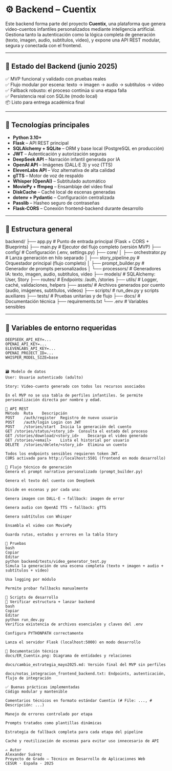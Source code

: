 # ⚙️ Backend – Cuentix

Este backend forma parte del proyecto **Cuentix**, una plataforma que genera video-cuentos infantiles personalizados mediante inteligencia artificial. Gestiona tanto la autenticación como la lógica completa de generación (texto, imagen, audio, subtítulos, video), y expone una API REST modular, segura y conectada con el frontend.

---

## 🚀 Estado del Backend (junio 2025)

✅ MVP funcional y validado con pruebas reales  
✅ Flujo modular por escena: texto → imagen → audio → subtítulos → video  
✅ Fallback robusto: el proceso continúa si una etapa falla  
✅ Persistencia real con SQLite (modo local)  
📦 Listo para entrega académica final

---

## 🔧 Tecnologías principales

- **Python 3.10+**
- **Flask** – API REST principal
- **SQLAlchemy + SQLite** – ORM y base local (PostgreSQL en producción)
- **JWT** – Autenticación y autorización seguras
- **DeepSeek API** – Narración infantil generada por IA
- **OpenAI API** – Imágenes (DALL·E 3) y voz (TTS)
- **ElevenLabs API** – Voz alternativa de alta calidad
- **gTTS** – Motor de voz de respaldo
- **Whisper (OpenAI)** – Subtitulado automático
- **MoviePy + ffmpeg** – Ensamblaje del video final
- **DiskCache** – Caché local de escenas generadas
- **dotenv + Pydantic** – Configuración centralizada
- **Passlib** – Hasheo seguro de contraseñas
- **Flask-CORS** – Conexión frontend-backend durante desarrollo

---

## 📁 Estructura general

backend/
├── app.py # Punto de entrada principal (Flask + CORS + Blueprints)
├── main.py # Ejecutor del flujo completo (versión MVP)
├── config/ # Configuración (.env, settings.py)
├── core/
│ ├── orchestrator.py # Lanza generación en hilo separado
│ ├── story_pipeline.py # Orquestador principal (flujo completo)
│ ├── prompt_builder.py # Generador de prompts personalizados
│ └── processors/ # Generadores IA: texto, imagen, audio, subtítulos, video
├── models/ # SQLAlchemy: User, Story
├── routes/ # Endpoints: /auth, /stories
├── utils/ # Logger, caché, validaciones, helpers
├── assets/ # Archivos generados por cuento (audio, imágenes, subtítulos, videos)
├── scripts/ # run_dev.py y scripts auxiliares
├── tests/ # Pruebas unitarias y de flujo
├── docs/ # Documentación técnica
├── requirements.txt
└── .env # Variables sensibles

---

## 🔐 Variables de entorno requeridas

```env
DEEPSEEK_API_KEY=...
OPENAI_API_KEY=...
ELEVENLABS_API_KEY=...
OPENAI_PROJECT_ID=...
WHISPER_MODEL_SIZE=base


🗃️ Modelo de datos
User: Usuario autenticado (adulto)

Story: Video-cuento generado con todos los recursos asociados

En el MVP no se usa tabla de perfiles infantiles. Se permite personalización directa por nombre y edad.

📡 API REST
Método	Ruta	Descripción
POST	/auth/register	Registro de nuevo usuario
POST	/auth/login	Login con JWT
POST	/stories/start	Inicia la generación del cuento
GET	/stories/status/<story_id>	Consulta el estado del proceso
GET	/stories/download/<story_id>	Descarga el video generado
GET	/stories/<email>	Lista el historial por usuario
DELETE	/stories/delete/<story_id>	Elimina un cuento

Todos los endpoints sensibles requieren token JWT.
CORS activado para http://localhost:5501 (frontend en modo desarrollo)

🧠 Flujo técnico de generación
Genera el prompt narrativo personalizado (prompt_builder.py)

Genera el texto del cuento con DeepSeek

Divide en escenas y por cada una:

Genera imagen con DALL·E → fallback: imagen de error

Genera audio con OpenAI TTS → fallback: gTTS

Genera subtítulos con Whisper

Ensambla el video con MoviePy

Guarda rutas, estados y errores en la tabla Story

🧪 Pruebas
bash
Copiar
Editar
python backend/tests/video_generator_test.py
Simula la generación de una escena completa (texto + imagen + audio + subtítulos + video)

Usa logging por módulo

Permite probar fallbacks manualmente

📝 Scripts de desarrollo
🔹 Verificar estructura + lanzar backend
bash
Copiar
Editar
python run_dev.py
Verifica existencia de archivos esenciales y claves del .env

Configura PYTHONPATH correctamente

Lanza el servidor Flask (localhost:5000) en modo desarrollo

📎 Documentación técnica
docs/ER_Cuentix.png: Diagrama de entidades y relaciones

docs/cambio_estrategia_mayo2025.md: Versión final del MVP sin perfiles

docs/notas_integracion_frontend_backend.txt: Endpoints, autenticación, flujo de integración

✅ Buenas prácticas implementadas
Código modular y mantenible

Comentarios técnicos en formato estándar Cuentix (# File: ..., # Descripción: ...)

Manejo de errores controlado por etapa

Prompts tratados como plantillas dinámicas

Estrategia de fallback completa para cada etapa del pipeline

Caché y reutilización de escenas para evitar uso innecesario de API

✍️ Autor
Alexander Suárez
Proyecto de Grado – Técnico en Desarrollo de Aplicaciones Web
CESUR · España · 2025


```
